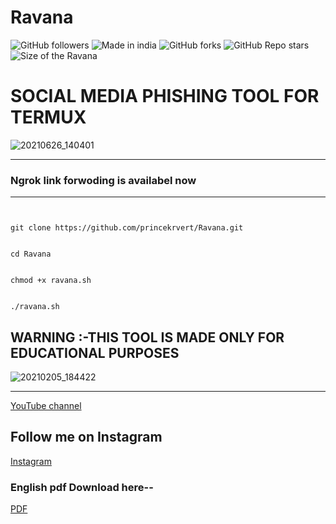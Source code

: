 # Ravana

![GitHub followers](https://img.shields.io/github/followers/princekrvert?color=%23ff00ff&logoColor=%2300FF00&style=for-the-badge)
![Made in india](https://img.shields.io/badge/MADE%20IN%20-INDIA-green?style=for-the-badge&logo=appveyor)
![GitHub forks](https://img.shields.io/github/forks/princekrvert/Ravana?style=for-the-badge)
![GitHub Repo stars](https://img.shields.io/github/stars/princekrvert/Ravana?color=%23bb&label=Ravana_Star&style=for-the-badge)
![Size of the Ravana](https://img.shields.io/github/languages/code-size/princekrvert/Ravana?color=%2300ff&label=Ravana&style=for-the-badge)

 # SOCIAL MEDIA PHISHING TOOL FOR TERMUX
 ![20210626_140401](https://user-images.githubusercontent.com/56459297/123515302-79bfc380-d6b4-11eb-916f-88e06357c1f0.jpg)


 ***
 ### Ngrok link forwoding is availabel now
 ****
```
 

git clone https://github.com/princekrvert/Ravana.git
 
 
cd Ravana
 
 
chmod +x ravana.sh
 
  
./ravana.sh

```
 
 
## WARNING :-THIS TOOL IS MADE ONLY FOR EDUCATIONAL PURPOSES


![20210205_184422](https://user-images.githubusercontent.com/56459297/107038291-4e5e3a00-67e2-11eb-8454-3bed0d30577a.jpg)
 
 

--- 
[YouTube channel](https://youtube.com/channel/UCiplAqC9AwtGGxXU3WQy8pw "MAD MIND")
## Follow me on Instagram 
[Instagram](https://Instagram.com/sirprincekrvert)
### English pdf Download here--
[PDF](http://www.mediafire.com/file/rgoq0g9yjwytm42/Ravana.docx/file)

